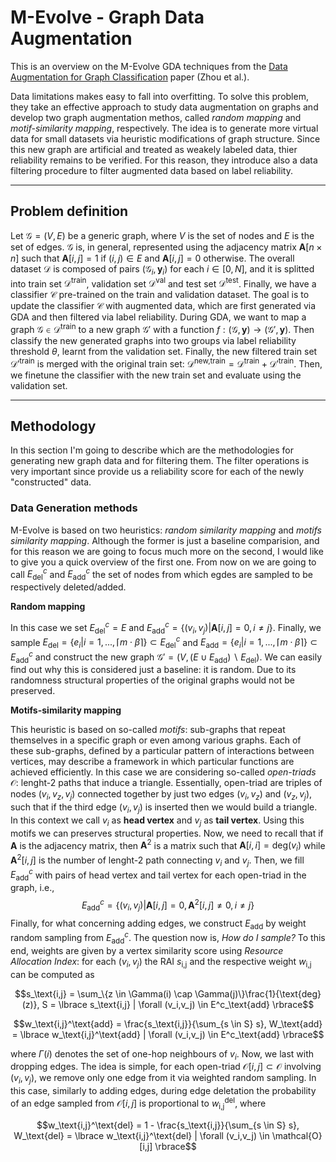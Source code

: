 # M-Evolve - Graph Data Augmentation

This is an overview on the M-Evolve GDA techniques from the [Data Augmentation for Graph Classification](https://arxiv.org/pdf/2007.05700.pdf) paper (Zhou et al.). 

Data limitations makes easy to fall into overfitting. To solve this problem, they take an effective approach to study data augmentation on graphs and develop two graph augmentation methos, called *random mapping* and *motif-similarity mapping*, respectively. The idea is to generate more virtual data for small datasets via heuristic modifications of graph structure. Since this new graph are artificial and treated as weakely labeled data, thier reliability remains to be verified. For this reason, they introduce also a data filtering procedure to filter augmented data based on label reliability. 

---

## Problem definition 

Let $\mathcal{G} = (V, E)$ be a generic graph, where $V$ is the set of nodes and $E$ is the set of edges. $\mathcal{G}$ is, in general, represented using the adjacency matrix $\mathbf{A}[n\times n]$ such that $\mathbf{A}[i,j] = 1$ if $(i,j) \in E$ and $\mathbf{A}[i,j] = 0$ otherwise. The overall dataset $\mathcal{D}$ is composed of pairs $(\mathcal{G}_i,\mathbf{y}_i)$ for each $i \in [0, N]$, and it is splitted into train set $\mathcal{D}^\text{train}$, validation set $\mathcal{D}^\text{val}$ and test set $\mathcal{D}^\text{test}$. Finally, we have a classifier $\mathcal{C}$ pre-trained on the train and validation dataset. The goal is to update the classifier $\mathcal{C}$ with augmented data, which are first generated via GDA and then filtered via label reliability. During GDA, we want to map a graph $\mathcal{G} \in \mathcal{D}^\text{train}$ to a new graph $\mathcal{G}'$ with a function $f : (\mathcal{G}, \mathbf{y}) \to (\mathcal{G}', \mathbf{y})$. Then classify the new generated graphs into two groups via label reliability threshold $\theta$, learnt from the validation set. Finally, the new filtered train set $\mathcal{D'}^\text{train}$ is merged with the original train set: $\mathcal{D}^\text{new,train} = \mathcal{D}^\text{train} + \mathcal{D'}^\text{train}$. Then, we finetune the classifier with the new train set and evaluate using the validation set.

---

## Methodology

In this section I'm going to describe which are the methodologies for generating new graph data and for filtering them. The filter operations is very important since provide us a reliability score for each of the newly "constructed" data. 

### Data Generation methods

M-Evolve is based on two heuristics: *random similarity mapping* and *motifs similarity mapping*. Although the former is just a baseline comparision, and for this reason we are going to focus much more on the second, I would like to give you a quick overview of the first one. From now on we are going to call $E^c_\text{del}$ and $E^c_\text{add}$ the set of nodes from which egdes are sampled to be respectively deleted/added. 

**Random mapping**

In this case we set $E^c_\text{del} = E$ and $E^c_\text{add} = \lbrace (v_i, v_j) | \mathbf{A}[i,j] = 0, i \neq j \rbrace$. Finally, we sample $E_\text{del} = \lbrace e_i | i = 1, ..., \lceil m \cdot \beta \rceil \rbrace \subset E^c_\text{del}$ and $E_\text{add} = \lbrace e_i | i = 1, ..., \lceil m \cdot \beta \rceil \rbrace \subset E^c_\text{add}$ and construct the new graph $\mathcal{G}' = (V, (E \cup E_\text{add}) \backslash E_\text{del})$. We can easily find out why this is considered just a baseline: it is random. Due to its randomness structural properties of the original graphs would not be preserved. 

**Motifs-similarity mapping**

This heuristic is based on so-called *motifs*: sub-graphs that repeat themselves in a specific graph or even among various graphs. Each of these sub-graphs, defined by a particular pattern of interactions between vertices, may describe a framework in which particular functions are achieved efficiently. In this case we are considering so-called *open-triads* $\mathcal{O}$: lenght-2 paths that induce a triangle. Essentially, open-triad are triples of nodes $(v_i, v_z, v_j)$ connected together by just two edges $(v_i, v_z)$ and $(v_z, v_j)$, such that if the third edge $(v_i, v_j)$ is inserted then we would build a triangle. In this context we call $v_i$ as **head vertex** and $v_j$ as **tail vertex**. Using this motifs we can preserves structural properties. Now, we need to recall that if $\mathbf{A}$ is the adjacency matrix, then $\mathbf{A}^2$ is a matrix such that $\mathbf{A}[i,i] = \text{deg}(v_i)$ while $\mathbf{A}^2[i,j]$ is the number of lenght-2 path connecting $v_i$ and $v_j$. Then, we fill $E^c_\text{add}$ with pairs of head vertex and tail vertex for each open-triad in the graph, i.e., $$E^c_\text{add} = \lbrace (v_i, v_j) | \mathbf{A}[i,j] = 0, \mathbf{A}^2[i,j] \neq 0, i \neq j \rbrace$$
Finally, for what concerning adding edges, we construct $E_\text{add}$ by weight random sampling from $E^c_\text{add}$. The question now is, *How do I sample?* To this end, weights are given by a vertex similarity score using *Resource Allocation Index*: for each $(v_i, v_j)$ the RAI $s_\text{i,j}$ and the respective weight $w_\text{i,j}$ can be computed as


$$s_\text{i,j} = \sum_\{z \in \Gamma(i) \cap \Gamma(j)\}\frac{1}{\text{deg}(z)}, S = \lbrace s_\text{i,j} | \forall (v_i,v_j) \in E^c_\text{add} \rbrace$$

$$w_\text{i,j}^\text{add} = \frac{s_\text{i,j}}{\sum_{s \in S} s}, W_\text{add} = \lbrace w_\text{i,j}^\text{add} | \forall (v_i,v_j) \in E^c_\text{add} \rbrace$$

where $\Gamma(i)$ denotes the set of one-hop neighbours of $v_i$. Now, we last with dropping edges. The idea is simple, for each open-triad $\mathcal{O}[i,j] \subset \mathcal{O}$ involving $(v_i, v_j)$, we remove only one edge from it via weighted random sampling. In this case, similarly to adding edges, during edge deletation the probability of an edge sampled from $\mathcal{O}[i,j]$ is proportional to $w_\text{i,j}^\text{del}$, where

$$w_\text{i,j}^\text{del} = 1 - \frac{s_\text{i,j}}{\sum_{s \in S} s}, W_\text{del} = \lbrace w_\text{i,j}^\text{del} | \forall (v_i,v_j) \in \mathcal{O}[i,j] \rbrace$$